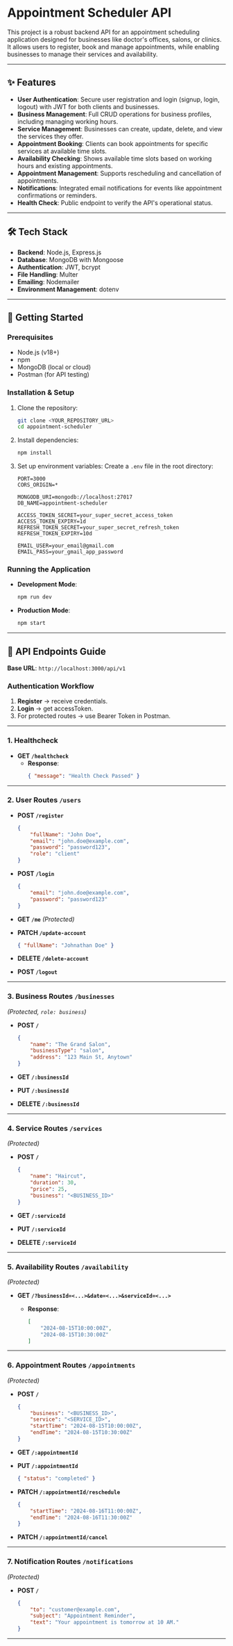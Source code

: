 # Appointment Scheduler API

This project is a robust backend API for an appointment scheduling application designed for businesses like doctor's offices, salons, or clinics. It allows users to register, book and manage appointments, while enabling businesses to manage their services and availability.

---

## ✨ Features

- **User Authentication**: Secure user registration and login (signup, login, logout) with JWT for both clients and businesses.
- **Business Management**: Full CRUD operations for business profiles, including managing working hours.
- **Service Management**: Businesses can create, update, delete, and view the services they offer.
- **Appointment Booking**: Clients can book appointments for specific services at available time slots.
- **Availability Checking**: Shows available time slots based on working hours and existing appointments.
- **Appointment Management**: Supports rescheduling and cancellation of appointments.
- **Notifications**: Integrated email notifications for events like appointment confirmations or reminders.
- **Health Check**: Public endpoint to verify the API's operational status.

---

## 🛠️ Tech Stack

- **Backend**: Node.js, Express.js
- **Database**: MongoDB with Mongoose
- **Authentication**: JWT, bcrypt
- **File Handling**: Multer
- **Emailing**: Nodemailer
- **Environment Management**: dotenv

---

## 🚀 Getting Started

### Prerequisites

- Node.js (v18+)
- npm
- MongoDB (local or cloud)
- Postman (for API testing)

### Installation & Setup

1. Clone the repository:
    ```bash
    git clone <YOUR_REPOSITORY_URL>
    cd appointment-scheduler
    ```

2. Install dependencies:
    ```bash
    npm install
    ```

3. Set up environment variables:
    Create a `.env` file in the root directory:
    ```env
    PORT=3000
    CORS_ORIGIN=*

    MONGODB_URI=mongodb://localhost:27017
    DB_NAME=appointment-scheduler

    ACCESS_TOKEN_SECRET=your_super_secret_access_token
    ACCESS_TOKEN_EXPIRY=1d
    REFRESH_TOKEN_SECRET=your_super_secret_refresh_token
    REFRESH_TOKEN_EXPIRY=10d

    EMAIL_USER=your_email@gmail.com
    EMAIL_PASS=your_gmail_app_password
    ```

### Running the Application

- **Development Mode**:
    ```bash
    npm run dev
    ```

- **Production Mode**:
    ```bash
    npm start
    ```

---

## 🧪 API Endpoints Guide

**Base URL**: `http://localhost:3000/api/v1`

### Authentication Workflow

1. **Register** → receive credentials.
2. **Login** → get accessToken.
3. For protected routes → use Bearer Token in Postman.

---

### 1. Healthcheck

- **GET `/healthcheck`**
    - **Response**:
        ```json
        { "message": "Health Check Passed" }
        ```

---

### 2. User Routes `/users`

- **POST `/register`**
    ```json
    {
        "fullName": "John Doe",
        "email": "john.doe@example.com",
        "password": "password123",
        "role": "client"
    }
    ```

- **POST `/login`**
    ```json
    {
        "email": "john.doe@example.com",
        "password": "password123"
    }
    ```

- **GET `/me`** *(Protected)*

- **PATCH `/update-account`**
    ```json
    { "fullName": "Johnathan Doe" }
    ```

- **DELETE `/delete-account`**

- **POST `/logout`**

---

### 3. Business Routes `/businesses`

*(Protected, `role: business`)*

- **POST `/`**
    ```json
    {
        "name": "The Grand Salon",
        "businessType": "salon",
        "address": "123 Main St, Anytown"
    }
    ```

- **GET `/:businessId`**

- **PUT `/:businessId`**

- **DELETE `/:businessId`**

---

### 4. Service Routes `/services`

*(Protected)*

- **POST `/`**
    ```json
    {
        "name": "Haircut",
        "duration": 30,
        "price": 25,
        "business": "<BUSINESS_ID>"
    }
    ```

- **GET `/:serviceId`**

- **PUT `/:serviceId`**

- **DELETE `/:serviceId`**

---

### 5. Availability Routes `/availability`

*(Protected)*

- **GET `/?businessId=<...>&date=<...>&serviceId=<...>`**

    - **Response**:
        ```json
        [
            "2024-08-15T10:00:00Z",
            "2024-08-15T10:30:00Z"
        ]
        ```

---

### 6. Appointment Routes `/appointments`

*(Protected)*

- **POST `/`**
    ```json
    {
        "business": "<BUSINESS_ID>",
        "service": "<SERVICE_ID>",
        "startTime": "2024-08-15T10:00:00Z",
        "endTime": "2024-08-15T10:30:00Z"
    }
    ```

- **GET `/:appointmentId`**

- **PUT `/:appointmentId`**
    ```json
    { "status": "completed" }
    ```

- **PATCH `/:appointmentId/reschedule`**
    ```json
    {
        "startTime": "2024-08-16T11:00:00Z",
        "endTime": "2024-08-16T11:30:00Z"
    }
    ```

- **PATCH `/:appointmentId/cancel`**

---

### 7. Notification Routes `/notifications`

*(Protected)*

- **POST `/`**
    ```json
    {
        "to": "customer@example.com",
        "subject": "Appointment Reminder",
        "text": "Your appointment is tomorrow at 10 AM."
    }
    ```

---

